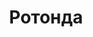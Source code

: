 --- 
title: "Ротонда" 
site: "" 
town: "Симферополь" 
tel: ["+380 (652) 29-13-19, +380 (652) 24-99-07, +380 (652) 50-43-19"] 
address: "Россия, Республика Крым, г. Симферополь, ул. Гоголя, 3" 
mail: "" 
--- 